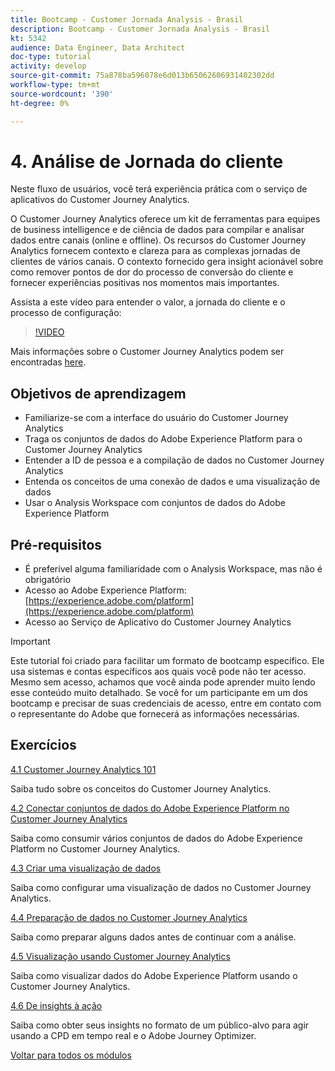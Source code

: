 ```yaml
---
title: Bootcamp - Customer Jornada Analysis - Brasil
description: Bootcamp - Customer Jornada Analysis - Brasil
kt: 5342
audience: Data Engineer, Data Architect
doc-type: tutorial
activity: develop
source-git-commit: 75a878ba596078e6d013b65062606931402302dd
workflow-type: tm+mt
source-wordcount: '390'
ht-degree: 0%

---
```


# 4. Análise de Jornada do cliente

Neste fluxo de usuários, você terá experiência prática com o serviço de aplicativos do Customer Journey Analytics.

O Customer Journey Analytics oferece um kit de ferramentas para equipes de business intelligence e de ciência de dados para compilar e analisar dados entre canais (online e offline). Os recursos do Customer Journey Analytics fornecem contexto e clareza para as complexas jornadas de clientes de vários canais. O contexto fornecido gera insight acionável sobre como remover pontos de dor do processo de conversão do cliente e fornecer experiências positivas nos momentos mais importantes.

Assista a este vídeo para entender o valor, a jornada do cliente e o processo de configuração:

>[!VIDEO](https://video.tv.adobe.com/v/327188?quality=12&learn=on)

Mais informações sobre o Customer Journey Analytics podem ser encontradas [here](https://spark.adobe.com/page/t62eiRu9l6iWJ/).

## Objetivos de aprendizagem

- Familiarize-se com a interface do usuário do Customer Journey Analytics
- Traga os conjuntos de dados do Adobe Experience Platform para o Customer Journey Analytics
- Entender a ID de pessoa e a compilação de dados no Customer Journey Analytics
- Entenda os conceitos de uma conexão de dados e uma visualização de dados
- Usar o Analysis Workspace com conjuntos de dados do Adobe Experience Platform

## Pré-requisitos

- É preferível alguma familiaridade com o Analysis Workspace, mas não é obrigatório
- Acesso ao Adobe Experience Platform: [https://experience.adobe.com/platform](https://experience.adobe.com/platform)
- Acesso ao Serviço de Aplicativo do Customer Journey Analytics

>[!IMPORTANT]
>
>Este tutorial foi criado para facilitar um formato de bootcamp específico. Ele usa sistemas e contas específicos aos quais você pode não ter acesso. Mesmo sem acesso, achamos que você ainda pode aprender muito lendo esse conteúdo muito detalhado. Se você for um participante em um dos bootcamp e precisar de suas credenciais de acesso, entre em contato com o representante do Adobe que fornecerá as informações necessárias.

## Exercícios

[4.1 Customer Journey Analytics 101](./ex1.md)

Saiba tudo sobre os conceitos do Customer Journey Analytics.

[4.2 Conectar conjuntos de dados do Adobe Experience Platform no Customer Journey Analytics](./ex2.md)

Saiba como consumir vários conjuntos de dados do Adobe Experience Platform no Customer Journey Analytics.

[4.3 Criar uma visualização de dados](./ex3.md)

Saiba como configurar uma visualização de dados no Customer Journey Analytics.

[4.4 Preparação de dados no Customer Journey Analytics](./ex4.md)

Saiba como preparar alguns dados antes de continuar com a análise.

[4.5 Visualização usando Customer Journey Analytics](./ex5.md)

Saiba como visualizar dados do Adobe Experience Platform usando o Customer Journey Analytics.

[4.6 De insights à ação](./ex6.md)

Saiba como obter seus insights no formato de um público-alvo para agir usando a CPD em tempo real e o Adobe Journey Optimizer.

[Voltar para todos os módulos](../../overview.md)
